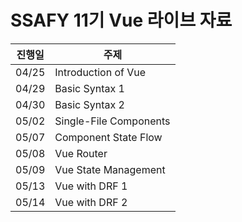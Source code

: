 # SSAFY 11기 Vue 라이브 자료

| 진행일 | 주제                   |
| ------ | ---------------------- |
| 04/25  | Introduction of Vue    |
| 04/29  | Basic Syntax 1         |
| 04/30  | Basic Syntax 2         |
| 05/02  | Single-File Components |
| 05/07  | Component State Flow   |
| 05/08  | Vue Router             |
| 05/09  | Vue State Management   |
| 05/13  | Vue with DRF 1         |
| 05/14  | Vue with DRF 2         |
